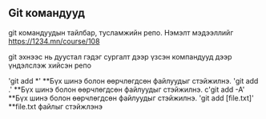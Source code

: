 ## Git командууд
git командуудын тайлбар, тусламжийн репо. Нэмэлт мэдээллийг https://1234.mn/course/108

git эхнээс нь дуустал гэдэг сургалт дээр үзсэн компандууд дээр үндэлслэж хийсэн репо

'git add *' **Бүх шинэ болон өөрчлөгдсөн файлуудыг стэйжилнэ. 
'git add .' **Бүх шинэ болон өөрчлөгдсөн файлуудыг стэйжилнэ. 
с'git add -A' **Бүх шинэ болон өөрчлөгдсөн файлуудыг стэйжилнэ. 
'git add [file.txt]'  **file.txt файлыг стэйжлэнэ
